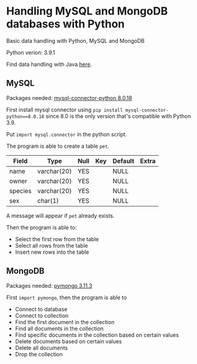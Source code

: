 # Handling MySQL and MongoDB databases with Python
Basic data handling with Python, MySQL and MongoDB

Python verion: 3.9.1

Find data handling with Java [here](https://github.com/lanyshi/java_database).

## MySQL
Packages needed: [mysql-connector-python 8.0.18](https://pypi.org/project/mysql-connector-python/8.0.18/)

First install mysql connector using ```pip install mysql-connector-python==8.0.18``` since 8.0 is the only version that's compatible with Python 3.9.

Put ```import mysql.connector``` in the python script.

The program is able to create a table ```pet```.

Field | Type | Null | Key | Default | Extra
------|------|------|-----|---------|------
name | varchar(20) | YES  |     | NULL    |
owner   | varchar(20) | YES  |     | NULL    |
species | varchar(20) | YES  |     | NULL    |
sex     | char(1)     | YES  |     | NULL    |

A message will appear if ```pet``` already exists.

Then the program is able to:
* Select the first row from the table
* Select all rows from the table
* Insert new rows into the table

## MongoDB
Packages needed: [pymongo 3.11.3](https://pypi.org/project/pymongo/)

First ```import pymongo```, then the program is able to
* Connect to database
* Connect to collection
* Find the first document in the collection
* Find all documents in the collection
* Find specific documents in the collection based on certain values
* Delete documents based on certain values
* Delete all documents
* Drop the collection
